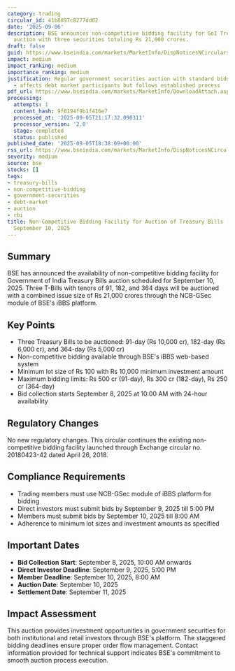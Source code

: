 ```yaml
---
category: trading
circular_id: 41b8897c8277dd62
date: '2025-09-06'
description: BSE announces non-competitive bidding facility for GoI Treasury Bills
  auction with three securities totaling Rs 21,000 crores.
draft: false
guid: https://www.bseindia.com/markets/MarketInfo/DispNoticesNCirculars.aspx?Noticeid={F80CF750-1009-4F9B-8948-B7EC51EC60DE}&noticeno=20250906-2&dt=09/06/2025&icount=2&totcount=2&flag=0
impact: medium
impact_ranking: medium
importance_ranking: medium
justification: Regular government securities auction with standard bidding facility
  - affects debt market participants but follows established process
pdf_url: https://www.bseindia.com/markets/MarketInfo/DownloadAttach.aspx?id=20250906-2&attachedId=
processing:
  attempts: 1
  content_hash: 9f6194f9b1f416e7
  processed_at: '2025-09-05T21:17:32.090311'
  processor_version: '2.0'
  stage: completed
  status: published
published_date: '2025-09-05T18:38:09+00:00'
rss_url: https://www.bseindia.com/markets/MarketInfo/DispNoticesNCirculars.aspx?Noticeid={F80CF750-1009-4F9B-8948-B7EC51EC60DE}&noticeno=20250906-2&dt=09/06/2025&icount=2&totcount=2&flag=0
severity: medium
source: bse
stocks: []
tags:
- treasury-bills
- non-competitive-bidding
- government-securities
- debt-market
- auction
- rbi
title: Non-Competitive Bidding Facility for Auction of Treasury Bills (T-Bills) on
  September 10, 2025
---
```


## Summary

BSE has announced the availability of non-competitive bidding facility for Government of India Treasury Bills auction scheduled for September 10, 2025. Three T-Bills with tenors of 91, 182, and 364 days will be auctioned with a combined issue size of Rs 21,000 crores through the NCB-GSec module of BSE's iBBS platform.

## Key Points

- Three Treasury Bills to be auctioned: 91-day (Rs 10,000 cr), 182-day (Rs 6,000 cr), and 364-day (Rs 5,000 cr)
- Non-competitive bidding available through BSE's iBBS web-based system
- Minimum lot size of Rs 100 with Rs 10,000 minimum investment amount
- Maximum bidding limits: Rs 500 cr (91-day), Rs 300 cr (182-day), Rs 250 cr (364-day)
- Bid collection starts September 8, 2025 at 10:00 AM with 24-hour availability

## Regulatory Changes

No new regulatory changes. This circular continues the existing non-competitive bidding facility launched through Exchange circular no. 20180423-42 dated April 26, 2018.

## Compliance Requirements

- Trading members must use NCB-GSec module of iBBS platform for bidding
- Direct investors must submit bids by September 9, 2025 till 5:00 PM
- Members must submit bids by September 10, 2025 till 8:00 AM
- Adherence to minimum lot sizes and investment amounts as specified

## Important Dates

- **Bid Collection Start**: September 8, 2025, 10:00 AM onwards
- **Direct Investor Deadline**: September 9, 2025, 5:00 PM
- **Member Deadline**: September 10, 2025, 8:00 AM
- **Auction Date**: September 10, 2025
- **Settlement Date**: September 11, 2025

## Impact Assessment

This auction provides investment opportunities in government securities for both institutional and retail investors through BSE's platform. The staggered bidding deadlines ensure proper order flow management. Contact information provided for technical support indicates BSE's commitment to smooth auction process execution.